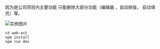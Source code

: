   
  
因为是公司项目内主要功能 只能删除大部分功能（编辑器 ，自动排版， 自动填充）等。

 ![实例图片](https://github.com/ken-xxx/web-ast/blob/master/img/a4.jpg)


```
cd web-ast
npm install
npm run dev
```
